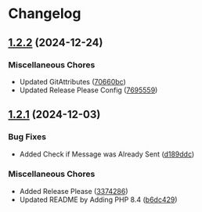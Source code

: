 # Changelog

## [1.2.2](https://github.com/WebFiori/mail/compare/v1.2.1...v1.2.2) (2024-12-24)


### Miscellaneous Chores

* Updated GitAttributes ([70660bc](https://github.com/WebFiori/mail/commit/70660bc0985d2169c8b9b0b172204bb50cef91c7))
* Updated Release Please Config ([7695559](https://github.com/WebFiori/mail/commit/7695559beda52cdb8ac95ccab50e26b1f2b315bc))

## [1.2.1](https://github.com/WebFiori/mail/compare/v1.2.0...v1.2.1) (2024-12-03)


### Bug Fixes

* Added Check if Message was Already Sent ([d189ddc](https://github.com/WebFiori/mail/commit/d189ddc71a3f8273fcd8e4843f7dd21501d42707))


### Miscellaneous Chores

* Added Release Please ([3374286](https://github.com/WebFiori/mail/commit/337428682a8ca923c15d2f271cec0871da3e54b0))
* Updated README by Adding PHP 8.4 ([b6dc429](https://github.com/WebFiori/mail/commit/b6dc429c56a8da3b81d46814a6cf3b7de07c8789))
